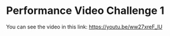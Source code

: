 # Performance Video Challenge 1
You can see the video in this link: https://youtu.be/ww27xreF_lU




